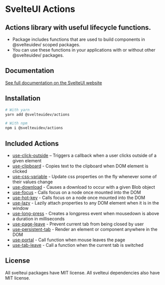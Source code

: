# SvelteUI Actions

## Actions library with useful lifecycle functions.

- Package includes functions that are used to build components in @svelteuidev/ scoped packages.
- You can use these functions in your applications with or without other @svelteuidev/ packages.

## Documentation

[See full documentation on the SvelteUI website](https://svelteui.org/)

## Installation

```bash
# With yarn
yarn add @svelteuidev/actions

# With npm
npm i @svelteuidev/actions
```

## Included Actions

- [use-click-outside](https://svelteui.org/actions/use-click-outside) – Triggers a callback when a user clicks outside of a given element
- [use-clipboard](https://svelteui.org/actions/use-clipboard) - Copies text to the clipboard when DOM element is clicked
- [use-css-variable](https://svelteui.org/actions/use-css-variable) - Update css properties on the fly whenever some of their values change
- [use-download](https://svelteui.org/actions/use-download) - Causes a download to occur with a given Blob object
- [use-focus](https://svelteui.org/actions/use-focus) - Calls focus on a node once mounted into the DOM
- [use-hot-key](https://svelteui.org/actions/use-hot-key) - Calls focus on a node once mounted into the DOM
- [use-lazy](https://svelteui.org/actions/use-lazy) - Lazily attach properties to any DOM element when it is in the window
- [use-long-press](https://svelteui.org/actions/use-long-press) - Creates a longpress event when mousedown is above a duration in milliseconds
- [use-page-leave](https://svelteui.org/actions/use-page-leave) - Prevent current tab from being closed by user
- [use-persistent-tab](https://svelteui.org/actions/use-persistent-tab) - Render an element or component anywhere in the DOM
- [use-portal](https://svelteui.org/actions/use-portal) - Call function when mouse leaves the page
- [use-tab-leave](https://svelteui.org/actions/use-tab-leave) - Call a function when the current tab is switched

## License

All svelteui packages have MIT license. All svelteui dependencies also have MIT license.
